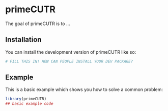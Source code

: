 
# primeCUTR

<!-- badges: start -->
<!-- badges: end -->

The goal of primeCUTR is to ...

## Installation

You can install the development version of primeCUTR like so:

``` r
# FILL THIS IN! HOW CAN PEOPLE INSTALL YOUR DEV PACKAGE?
```

## Example

This is a basic example which shows you how to solve a common problem:

``` r
library(primeCUTR)
## basic example code
```

